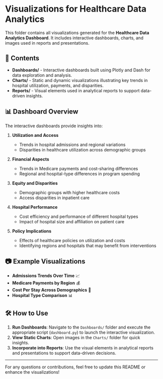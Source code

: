# Visualizations for Healthcare Data Analytics  

This folder contains all visualizations generated for the **Healthcare Data Analytics Dashboard**. It includes interactive dashboards, charts, and images used in reports and presentations.  

## 📌 Contents  

- **Dashboards/** - Interactive dashboards built using Plotly and Dash for data exploration and analysis.  
- **Charts/** - Static and dynamic visualizations illustrating key trends in hospital utilization, payments, and disparities.  
- **Reports/** - Visual elements used in analytical reports to support data-driven insights.  

## 📊 Dashboard Overview  

The interactive dashboards provide insights into:  

1. **Utilization and Access**  
   - Trends in hospital admissions and regional variations  
   - Disparities in healthcare utilization across demographic groups  

2. **Financial Aspects**  
   - Trends in Medicare payments and cost-sharing differences  
   - Regional and hospital-type differences in program spending  

3. **Equity and Disparities**  
   - Demographic groups with higher healthcare costs  
   - Access disparities in inpatient care  

4. **Hospital Performance**  
   - Cost efficiency and performance of different hospital types  
   - Impact of hospital size and affiliation on patient care  

5. **Policy Implications**  
   - Effects of healthcare policies on utilization and costs  
   - Identifying regions and hospitals that may benefit from interventions  

## 📷 Example Visualizations  

- **Admissions Trends Over Time** 📈  
- **Medicare Payments by Region** 💰  
- **Cost Per Stay Across Demographics** 🏥  
- **Hospital Type Comparison** 📊  

## 🛠️ How to Use  

1. **Run Dashboards**: Navigate to the `Dashboards/` folder and execute the appropriate script (`dashboard.py`) to launch the interactive visualization.  
2. **View Static Charts**: Open images in the `Charts/` folder for quick insights.  
3. **Incorporate into Reports**: Use the visual elements in analytical reports and presentations to support data-driven decisions.  

---

For any questions or contributions, feel free to update this README or enhance the visualizations!  
